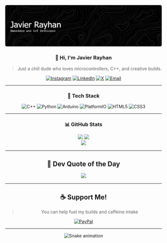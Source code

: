 <div align="center">
<img src="https://raw.githubusercontent.com/javierrayhan/javierrayhan/main/image/banner.png" alt="Header" />

<div align="center">

### 👋 Hi, I'm Javier Rayhan  
> Just a chill dude who loves microcontrollers, C++, and creative builds.

[![Instagram](https://img.shields.io/badge/Instagram-%23E4405F.svg?logo=Instagram&logoColor=white)](https://instagram.com/zv.cpp) [![LinkedIn](https://img.shields.io/badge/LinkedIn-%230077B5.svg?logo=linkedin&logoColor=white)](https://linkedin.com/in/javierrayhan28) [![X](https://img.shields.io/badge/X-black.svg?logo=X&logoColor=white)](https://x.com/zavieray_) [![Email](https://img.shields.io/badge/Email-D14836?logo=gmail&logoColor=white)](mailto:javrayhan2006@gmail.com)

</div>

---

### 🧠 Tech Stack
![C++](https://img.shields.io/badge/C++-%2300599C.svg?style=for-the-badge&logo=c%2B%2B&logoColor=white) ![Python](https://img.shields.io/badge/Python-%2314354C.svg?style=for-the-badge&logo=python&logoColor=white) ![Arduino](https://img.shields.io/badge/Arduino-00979D?style=for-the-badge&logo=Arduino&logoColor=white) ![PlatformIO](https://img.shields.io/badge/PlatformIO-%23222.svg?style=for-the-badge&logo=platformio&logoColor=%23f5822a) ![HTML5](https://img.shields.io/badge/HTML5-%23E34F26.svg?style=for-the-badge&logo=html5&logoColor=white) ![CSS3](https://img.shields.io/badge/CSS3-%231572B6.svg?style=for-the-badge&logo=css3&logoColor=white)


---

### 📊 GitHub Stats
<div align="center">
  <img src="https://github-readme-stats.vercel.app/api?username=javierrayhan&theme=dark&hide_border=false&count_private=true" height="160"/>
  <img src="https://github-readme-stats.vercel.app/api/top-langs/?username=javierrayhan&theme=dark&hide_border=false&layout=compact" height="160"/>
  <br>
  <img src="https://nirzak-streak-stats.vercel.app/?user=javierrayhan&theme=dark&hide_border=false"/>
</div>

---

## 💬 Dev Quote of the Day
<div align="center">
  <img src="https://quotes-github-readme.vercel.app/api?type=horizontal&theme=dark" />
</div>

---


## ☕ Support Me!
> You can help fuel my builds and caffeine intake

[![PayPal](https://img.shields.io/badge/Donate-PayPal-00457C?style=for-the-badge&logo=paypal&logoColor=white)](https://paypal.me/JavierRayhan)

---

<div align="center">
  <img src="https://raw.githubusercontent.com/javierrayhan/javierrayhan/output/snake.svg" alt="Snake animation" />
</div>

<!-- Clean README made with love & caffeine by @javierrayhan -->

<!-- Proudly created with GPRM ( https://gprm.itsvg.in ) -->
<!--
**javierrayhan/javierrayhan** is a ✨ _special_ ✨ repository because its `README.md` (this file) appears on your GitHub profile.

Here are some ideas to get you started:

- 🔭 I’m currently working on ...
- 🌱 I’m currently learning ...
- 👯 I’m looking to collaborate on ...
- 🤔 I’m looking for help with ...
- 💬 Ask me about ...
- 📫 How to reach me: ...
- 😄 Pronouns: ...
- ⚡ Fun fact: ...
-->
